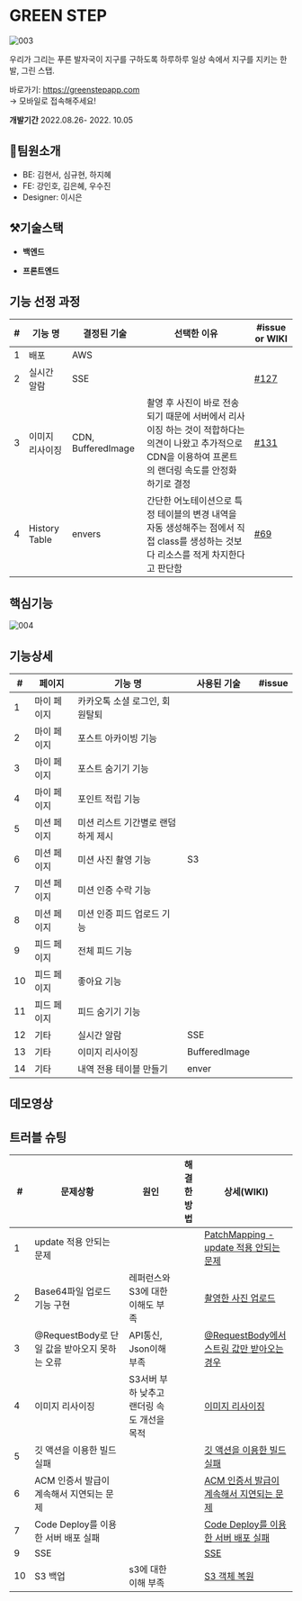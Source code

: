 # GREEN STEP

![003](https://user-images.githubusercontent.com/108536712/190843747-b6555f56-30e2-452d-9279-c25f704570bc.png)

우리가 그리는 푸른 발자국이 지구를 구하도록 
하루하루 일상 속에서 지구를 지키는 한 발, 그린 스탭.     

바로가기: <https://greenstepapp.com>    
-> 모바일로 접속해주세요!   



**개발기간**
2022.08.26- 2022. 10.05   




## 👥팀원소개
- BE: 김현서, 심규현, 하지혜
- FE: 강인호, 김은혜, 우수진
- Designer: 이시은   



## ⚒️기술스택
- **백엔드**   


- **프론트엔드**   




## 기능 선정 과정
| # | 기능 명 | 결정된 기술 | 선택한 이유 |  #issue or WIKI |
|---|---|---|---|---|
| 1 |  배포 | AWS  |   |  |   
| 2 |  실시간 알람 | SSE  |   |  [#127](https://github.com/GreenStep99/Backend/issues/127)  |   
| 3 |  이미지 리사이징 | CDN, BufferedImage  | 촬영 후 사진이 바로 전송되기 때문에 서버에서 리사이징 하는 것이 적합하다는 의견이 나왔고 추가적으로 CDN을 이용하여 프론트의 랜더링 속도를 안정화 하기로 결정  | [#131](https://github.com/GreenStep99/Backend/issues/131) |    
| 4 |  History Table |  envers | 간단한 어노테이션으로 특정 테이블의 변경 내역을 자동 생성해주는 점에서 직접 class를 생성하는 것보다 리소스를 적게 차지한다고 판단함  |[#69](https://github.com/GreenStep99/Backend/issues/69)  |



## 핵심기능
![004](https://user-images.githubusercontent.com/108536712/190843752-6c950e4e-0f9c-49b0-8795-d70d40abcb5e.png)   


## 기능상세
| # | 페이지 | 기능 명 | 사용된 기술 | #issue|  
|---|---|---|---|---|
| 1 |  마이 페이지 | 카카오톡 소셜 로그인, 회원탈퇴  |   |   |
| 2 |  마이 페이지 | 포스트 아카이빙 기능  |   |   |
| 3 |  마이 페이지 | 포스트 숨기기 기능  |   |  |
| 4 |  마이 페이지 | 포인트 적립 기능 |   |   |
| 5 | 미션 페이지  | 미션 리스트 기간별로 랜덤하게 제시  |   |   |
| 6 | 미션 페이지  | 미션 사진 촬영 기능  | S3 |   |
| 7 | 미션 페이지  | 미션 인증 수락 기능  |   |   |
| 8 | 미션 페이지  | 미션 인증 피드 업로드 기능  |   |   |
| 9 | 피드 페이지  | 전체 피드 기능  |   |   |
| 10 | 피드 페이지  | 좋아요 기능  |   |   |
| 11 | 피드 페이지  | 피드 숨기기 기능  |   |   |
| 12 | 기타  | 실시간 알람  |  SSE |   |  
| 13 | 기타  | 이미지 리사이징  |  BufferedImage |    | 
| 14 | 기타  | 내역 전용 테이블 만들기 | enver |  |



## 데모영상    




## 트러블 슈팅

| # | 문제상황 | 원인 | 해결한 방법 | 상세(WIKI)|   
|---|---|---|---|---|
| 1 |  update 적용 안되는 문제 |   |   |[PatchMapping - update 적용 안되는 문제](https://github.com/GreenStep99/Backend/wiki/Trouble-Shooting#patchmapping-jpa "위키로 이동합니다.")|   
| 2 |  Base64파일 업로드 기능 구현 | 레퍼런스와 S3에 대한 이해도 부족  |   | [촬영한 사진 업로드](https://github.com/GreenStep99/Backend/wiki/Trouble-Shooting#%EC%9D%B4%EB%AF%B8%EC%A7%80-%EC%97%85%EB%A1%9C%EB%93%9C-%EC%A4%91-%EC%B4%AC%EC%98%81%ED%95%9C-%EC%82%AC%EC%A7%84-%EC%97%85%EB%A1%9C%EB%93%9C--base64-%ED%8C%8C%EC%9D%BC- "위키로 이동합니다.")  |
| 3 | @RequestBody로 단일 값을 받아오지 못하는 오류 | API통신, Json이해 부족  |   | [@RequestBody에서 스트링 값만 받아오는 경우](https://github.com/GreenStep99/Backend/wiki/Trouble-Shooting#requestbody%EC%97%90%EC%84%9C-%EC%8A%A4%ED%8A%B8%EB%A7%81-%EA%B0%92%EB%A7%8C-%EB%B0%9B%EC%95%84%EC%98%A4%EB%8A%94-%EA%B2%BD%EC%9A%B0 "위키로 이동합니다.") |
| 4 |  이미지 리사이징 | S3서버 부하 낮추고 랜더링 속도 개선을 목적 |   |  [이미지 리사이징](https://github.com/GreenStep99/Backend/wiki/Trouble-Shooting#%EC%9D%B4%EB%AF%B8%EC%A7%80-%EB%A6%AC%EC%82%AC%EC%9D%B4%EC%A7%95 "위키로 이동합니다.")   |
| 5 |  깃 액션을 이용한 빌드 실패 |   |   |  [깃 액션을 이용한 빌드 실패](https://github.com/GreenStep99/Backend/wiki/Trouble-Shooting#%EA%B9%83-%EC%95%A1%EC%85%98%EC%9D%84-%EC%9D%B4%EC%9A%A9%ED%95%9C-%EB%B9%8C%EB%93%9C-%EC%8B%A4%ED%8C%A8 "위키로 이동합니다.")   |
| 6 |  ACM 인증서 발급이 계속해서 지연되는 문제 |   |   |  [ACM 인증서 발급이 계속해서 지연되는 문제](https://github.com/GreenStep99/Backend/wiki/Trouble-Shooting#acm-%EC%9D%B8%EC%A6%9D%EC%84%9C-%EB%B0%9C%EA%B8%89%EC%9D%B4-%EA%B3%84%EC%86%8D%ED%95%B4%EC%84%9C-%EC%A7%80%EC%97%B0%EB%90%98%EB%8A%94-%EB%AC%B8%EC%A0%9C "위키로 이동합니다.")   |
| 7 |  Code Deploy를 이용한 서버 배포 실패 |   |   |  [Code Deploy를 이용한 서버 배포 실패](https://github.com/GreenStep99/Backend/wiki/Trouble-Shooting "위키로 이동합니다.")   |
| 9 |  SSE |   |   |  [SSE](https://github.com/GreenStep99/Backend/wiki/Trouble-Shooting#주소 "위키로 이동합니다.")   |
| 10 |  S3 백업 | s3에 대한 이해 부족  |   |  [S3 객체 복원](https://github.com/GreenStep99/Backend/wiki/Trouble-Shooting#주소 "위키로 이동합니다.")   |

